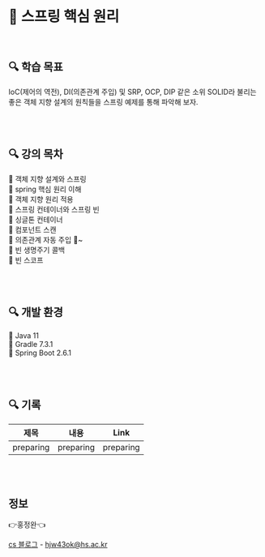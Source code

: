 # 🚩 스프링 핵심 원리

<br>

## 🔍 학습 목표

IoC(제어의 역전), DI(의존관계 주입) 및 SRP, OCP, DIP 같은 소위 SOLID라 불리는 좋은 객체 지향 설계의 원칙들을 스프링 예제를 통해 파악해 보자.

<br><br>

## 🔍 강의 목차 

🔹 객체 지향 설계와 스프링<br>
🔹 spring 핵심 원리 이해<br>
🔹 객체 지향 원리 적용 <br>
🔹 스프링 컨테이너와 스프링 빈 <br>
🔹 싱글톤 컨테이너 <br>
🔹 컴포넌트 스캔 <br>
🔹 의존관계 자동 주입 🚩~ <br>
🔹 빈 생명주기 콜백<br>
🔹 빈 스코프


<br><br>

## 🔍 개발 환경 

🔹 Java 11 <br>
🔹 Gradle 7.3.1 <br>
🔹 Spring Boot 2.6.1 <br>

<br><br>

## 🔍 기록


|제목|내용|Link|
|------|---|---|
|preparing|preparing|preparing|


<br><br>
## 정보

👉홍정완👈

[cs 블로그](https://velog.io/@daydream) -
hjw43ok@hs.ac.kr
